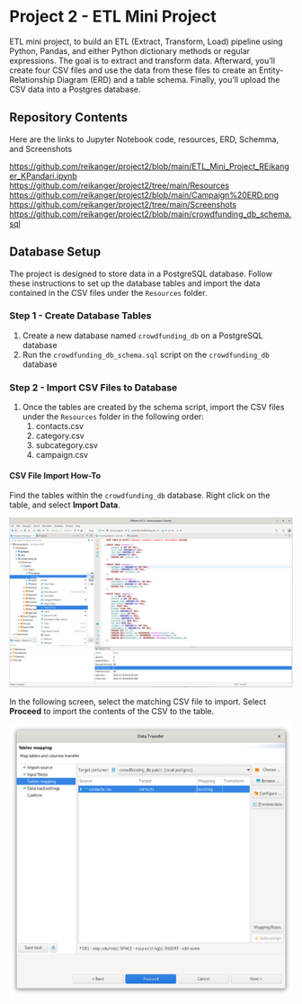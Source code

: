 # Project 2 - ETL Mini Project
ETL mini project, to build an ETL (Extract, Transform, Load) pipeline using Python, Pandas, and either Python dictionary methods or regular expressions. 
The goal is to extract and transform data. Afterward, you’ll create four CSV files and use the data from these files to create an Entity-Relationship Diagram (ERD) and a table schema. Finally, you’ll upload the CSV data into a Postgres database.

## Repository Contents
Here are the links to Jupyter Notebook code, resources, ERD, Schemma, and Screenshots

https://github.com/reikanger/project2/blob/main/ETL_Mini_Project_REikanger_KPandari.ipynb
https://github.com/reikanger/project2/tree/main/Resources
https://github.com/reikanger/project2/blob/main/Campaign%20ERD.png
https://github.com/reikanger/project2/tree/main/Screenshots
https://github.com/reikanger/project2/blob/main/crowdfunding_db_schema.sql

## Database Setup
The project is designed to store data in a PostgreSQL database. Follow these instructions to set up the database tables and import the data contained in the CSV files under the `Resources` folder.

### Step 1 - Create Database Tables

1. Create a new database named `crowdfunding_db` on a PostgreSQL database
2. Run the `crowdfunding_db_schema.sql` script on the `crowdfunding_db` database

### Step 2 - Import CSV Files to Database

1. Once the tables are created by the schema script, import the CSV files under the `Resources` folder in the following order:
    1. contacts.csv
    2. category.csv
    3. subcategory.csv
    4. campaign.csv

#### CSV File Import How-To

Find the tables within the `crowdfunding_db` database. Right click on the table, and select **Import Data**.

![image info](Screenshots/import_data_example_1.png)

In the following screen, select the matching CSV file to import. Select **Proceed** to import the contents of the CSV to the table.

![image info](Screenshots/import_data_example_2.png)

